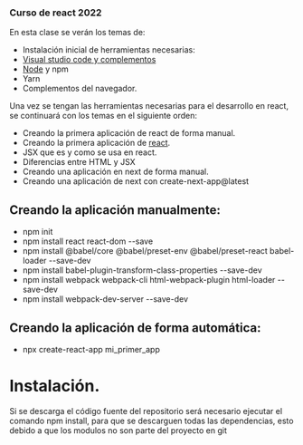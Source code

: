 ### Curso de react 2022
En esta clase se verán los temas de:

- Instalación inicial de herramientas necesarias:
- [Visual studio code y complementos](https://code.visualstudio.com/)
- [Node](https://nodejs.org/es/) y npm
- Yarn
- Complementos del navegador.
	
Una vez se tengan las herramientas necesarias para el desarrollo en react, se continuará con los temas  en el siguiente orden:

- Creando la primera aplicación de react  de forma manual.
- Creando la primera aplicación de [react](https://create-react-app.dev/).
- JSX que es y como se usa en react.
- Diferencias entre HTML y  JSX
- Creando una aplicación en next  de forma manual.
- Creando una aplicación de next con create-next-app@latest 



## Creando la aplicación manualmente: 
- npm init
- npm install react react-dom --save
- npm install @babel/core @babel/preset-env @babel/preset-react babel-loader --save-dev
- npm install babel-plugin-transform-class-properties --save-dev
- npm install webpack webpack-cli html-webpack-plugin html-loader --save-dev
- npm install webpack-dev-server --save-dev

## Creando la aplicación de forma automática:
- npx create-react-app mi_primer_app


# Instalación.
Si se descarga el código fuente del repositorio será necesario ejecutar el comando npm install, para que se descarguen todas las dependencias, esto debido a que los modulos no son parte del proyecto en git
